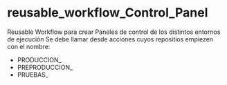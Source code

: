 # reusable_workflow_Control_Panel
Reusable Workflow para crear Paneles de control de los distintos entornos de ejecución
Se debe llamar desde acciones cuyos repositios empiezen con el nombre:
- PRODUCCION_
- PREPRODUCCION_
- PRUEBAS_

